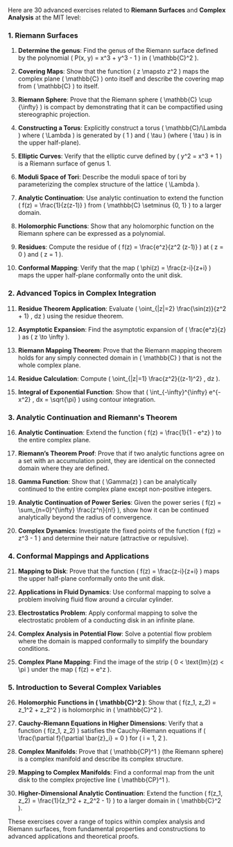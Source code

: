 Here are 30 advanced exercises related to **Riemann Surfaces** and **Complex Analysis** at the MIT level:

### **1. Riemann Surfaces**

1. **Determine the genus**: Find the genus of the Riemann surface defined by the polynomial \( P(x, y) = x^3 + y^3 - 1 \) in \( \mathbb{C}^2 \).

2. **Covering Maps**: Show that the function \( z \mapsto z^2 \) maps the complex plane \( \mathbb{C} \) onto itself and describe the covering map from \( \mathbb{C} \) to itself.

3. **Riemann Sphere**: Prove that the Riemann sphere \( \mathbb{C} \cup \{\infty\} \) is compact by demonstrating that it can be compactified using stereographic projection.

4. **Constructing a Torus**: Explicitly construct a torus \( \mathbb{C}/\Lambda \) where \( \Lambda \) is generated by \( 1 \) and \( \tau \) (where \( \tau \) is in the upper half-plane).

5. **Elliptic Curves**: Verify that the elliptic curve defined by \( y^2 = x^3 + 1 \) is a Riemann surface of genus 1.

6. **Moduli Space of Tori**: Describe the moduli space of tori by parameterizing the complex structure of the lattice \( \Lambda \).

7. **Analytic Continuation**: Use analytic continuation to extend the function \( f(z) = \frac{1}{z(z-1)} \) from \( \mathbb{C} \setminus \{0, 1\} \) to a larger domain.

8. **Holomorphic Functions**: Show that any holomorphic function on the Riemann sphere can be expressed as a polynomial.

9. **Residues**: Compute the residue of \( f(z) = \frac{e^z}{z^2 (z-1)} \) at \( z = 0 \) and \( z = 1 \).

10. **Conformal Mapping**: Verify that the map \( \phi(z) = \frac{z-i}{z+i} \) maps the upper half-plane conformally onto the unit disk.

### **2. Advanced Topics in Complex Integration**

11. **Residue Theorem Application**: Evaluate \( \oint_{|z|=2} \frac{\sin(z)}{z^2 + 1} \, dz \) using the residue theorem.

12. **Asymptotic Expansion**: Find the asymptotic expansion of \( \frac{e^z}{z} \) as \( z \to \infty \).

13. **Riemann Mapping Theorem**: Prove that the Riemann mapping theorem holds for any simply connected domain in \( \mathbb{C} \) that is not the whole complex plane.

14. **Residue Calculation**: Compute \( \oint_{|z|=1} \frac{z^2}{(z-1)^2} \, dz \).

15. **Integral of Exponential Function**: Show that \( \int_{-\infty}^{\infty} e^{-x^2} \, dx = \sqrt{\pi} \) using contour integration.

### **3. Analytic Continuation and Riemann's Theorem**

16. **Analytic Continuation**: Extend the function \( f(z) = \frac{1}{1 - e^z} \) to the entire complex plane.

17. **Riemann’s Theorem Proof**: Prove that if two analytic functions agree on a set with an accumulation point, they are identical on the connected domain where they are defined.

18. **Gamma Function**: Show that \( \Gamma(z) \) can be analytically continued to the entire complex plane except non-positive integers.

19. **Analytic Continuation of Power Series**: Given the power series \( f(z) = \sum_{n=0}^{\infty} \frac{z^n}{n!} \), show how it can be continued analytically beyond the radius of convergence.

20. **Complex Dynamics**: Investigate the fixed points of the function \( f(z) = z^3 - 1 \) and determine their nature (attractive or repulsive).

### **4. Conformal Mappings and Applications**

21. **Mapping to Disk**: Prove that the function \( f(z) = \frac{z-i}{z+i} \) maps the upper half-plane conformally onto the unit disk.

22. **Applications in Fluid Dynamics**: Use conformal mapping to solve a problem involving fluid flow around a circular cylinder.

23. **Electrostatics Problem**: Apply conformal mapping to solve the electrostatic problem of a conducting disk in an infinite plane.

24. **Complex Analysis in Potential Flow**: Solve a potential flow problem where the domain is mapped conformally to simplify the boundary conditions.

25. **Complex Plane Mapping**: Find the image of the strip \( 0 < \text{Im}(z) < \pi \) under the map \( f(z) = e^z \).

### **5. Introduction to Several Complex Variables**

26. **Holomorphic Functions in \( \mathbb{C}^2 \)**: Show that \( f(z_1, z_2) = z_1^2 + z_2^2 \) is holomorphic in \( \mathbb{C}^2 \).

27. **Cauchy-Riemann Equations in Higher Dimensions**: Verify that a function \( f(z_1, z_2) \) satisfies the Cauchy-Riemann equations if \( \frac{\partial f}{\partial \bar{z}_i} = 0 \) for \( i = 1, 2 \).

28. **Complex Manifolds**: Prove that \( \mathbb{CP}^1 \) (the Riemann sphere) is a complex manifold and describe its complex structure.

29. **Mapping to Complex Manifolds**: Find a conformal map from the unit disk to the complex projective line \( \mathbb{CP}^1 \).

30. **Higher-Dimensional Analytic Continuation**: Extend the function \( f(z_1, z_2) = \frac{1}{z_1^2 + z_2^2 - 1} \) to a larger domain in \( \mathbb{C}^2 \).

These exercises cover a range of topics within complex analysis and Riemann surfaces, from fundamental properties and constructions to advanced applications and theoretical proofs.